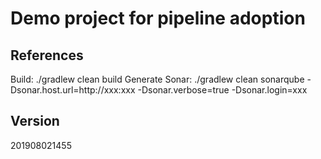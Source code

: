 # Demo project for pipeline adoption

## References

Build: ./gradlew clean build
Generate Sonar: ./gradlew clean sonarqube -Dsonar.host.url=http://xxx:xxx  -Dsonar.verbose=true -Dsonar.login=xxx

## Version
201908021455
